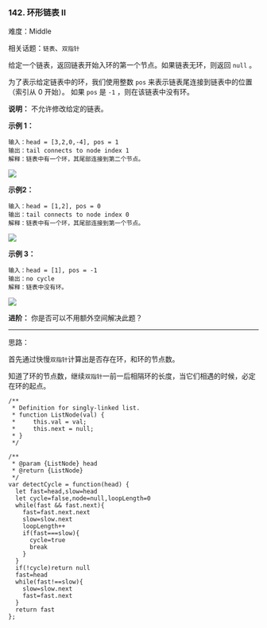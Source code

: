 ### 142. 环形链表 II

难度：Middle

相关话题：`链表`、`双指针`

给定一个链表，返回链表开始入环的第一个节点。如果链表无环，则返回 `null` 。



为了表示给定链表中的环，我们使用整数  `pos`  来表示链表尾连接到链表中的位置（索引从 0 开始）。 如果  `pos`  是  `-1` ，则在该链表中没有环。



**说明：** 不允许修改给定的链表。







**示例 1：** 



```
输入：head = [3,2,0,-4], pos = 1
输出：tail connects to node index 1
解释：链表中有一个环，其尾部连接到第二个节点。
```


![](https://assets.leetcode-cn.com/aliyun-lc-upload/uploads/2018/12/07/circularlinkedlist.png)




**示例2：** 



```
输入：head = [1,2], pos = 0
输出：tail connects to node index 0
解释：链表中有一个环，其尾部连接到第一个节点。
```


![](https://assets.leetcode-cn.com/aliyun-lc-upload/uploads/2018/12/07/circularlinkedlist_test2.png)




**示例 3：** 



```
输入：head = [1], pos = -1
输出：no cycle
解释：链表中没有环。
```


![](https://assets.leetcode-cn.com/aliyun-lc-upload/uploads/2018/12/07/circularlinkedlist_test3.png)








**进阶：** 
你是否可以不用额外空间解决此题？




-----

思路：

首先通过快慢`双指针`计算出是否存在环，和环的节点数。

知道了环的节点数，继续`双指针`一前一后相隔环的长度，当它们相遇的时候，必定在环的起点。

```
/**
 * Definition for singly-linked list.
 * function ListNode(val) {
 *     this.val = val;
 *     this.next = null;
 * }
 */

/**
 * @param {ListNode} head
 * @return {ListNode}
 */
var detectCycle = function(head) {
  let fast=head,slow=head
  let cycle=false,node=null,loopLength=0
  while(fast && fast.next){
    fast=fast.next.next
    slow=slow.next
    loopLength++
    if(fast===slow){
      cycle=true
      break
    }
  }
  if(!cycle)return null
  fast=head
  while(fast!==slow){
    slow=slow.next
    fast=fast.next
  }
  return fast
};
```

